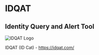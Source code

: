 # IDQAT
## Identity Query and Alert Tool

![IDQAT Logo](https://idqat.com/images/idqat-logo-y.png)

IDQAT (ID Cat) - https://idqat.com/
